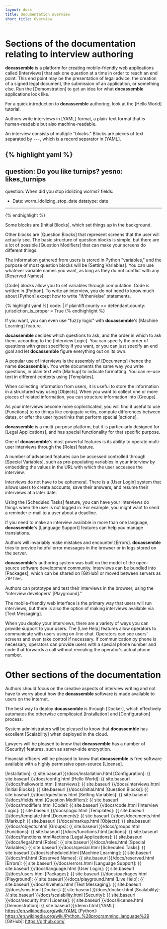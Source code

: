 ```yaml
---
layout: docs
title: Documentation overview
short_title: Overview
---
```


# Sections of the documentation relating to interview authoring

**docassemble** is a platform for creating mobile-friendly web
applications called [Interviews] that ask one question at a time in
order to reach an end point.  This end point may be the presentation
of legal advice, the creation of a signed legal document, the
submission of an application, or something else.  Run the
[Demonstration] to get an idea for what **docassemble** applications
look like.

For a quick introduction to **docassemble** authoring, look at the
[Hello World] tutorial.

Authors write interviews in [YAML] format, a plain-text format that is
human-readable but also machine-readable.

An interview consists of multiple "blocks."  Blocks are pieces of text
separated by `---`, which is a record separator in [YAML].

{% highlight yaml %}
---
question: Do you like turnips?
yesno: likes_turnips
---
question: When did you stop idolizing worms?
fields:
  - Date: worm_idolizing_stop_date
    datatype: date
---
{% endhighlight %}

Some blocks are [Initial Blocks], which set things up in the background.

Other blocks are [Question Blocks] that represent screens that the
user will actually see.  The basic structure of question blocks is
simple, but there are a lot of possible [Question Modifiers] that can
make your screens do different things.

The information gathered from users is stored in Python "variables,"
and the purpose of most question blocks will be [Setting Variables].
You can use whatever variable names you want, as long as they do not
conflict with any [Reserved Names].

[Code] blocks allow you to set variables through computation.  Code is
written in [Python].  To write an interview, you do not need to know
much about [Python] except how to write "if/then/else" statements.

{% highlight yaml %}
code: |
  if plaintiff.county == defendant.county:
    jurisdiction_is_proper = True
{% endhighlight %}

If you want, you can even use "fuzzy logic" with **docassemble**'s
[Machine Learning] feature.

**docassemble** decides which questions to ask, and the order in which
to ask them, according to the [Interview Logic].  You can specify the
order of questions with great specificity if you want, or you can just
specify an end goal and let **docassemble** figure everything out on
its own.

A popular use of interviews is the assembly of [Documents] (hence the
name **docassemble**).  You write documents the same way you write
questions, in plain text with [Markup] to indicate formatting.
You can re-use text in different contexts using [Templates].

When collecting information from users, it is useful to store the
information in a structured way using [Objects].  When you want to
collect one or more pieces of related information, you can structure
information into [Groups].

As your interviews become more sophisticated, you will find it useful
to use [Functions] to do things like conjugate verbs, compute
differences between dates, or offer the user hyperlinks that perform
special [actions].

**docassemble** is a multi-purpose platform, but it is particularly
designed for [Legal Applications], and has special functionality for
that specific purpose.

One of **docassemble**'s most powerful features is its ability to
operate multi-user interviews through the [Roles] feature.

A number of advanced features can be accessed controlled through
[Special Variables], such as pre-populating variables in your
interview by embedding the values in the URL with which the user
accesses the interview.

Interviews do not have to be ephemeral.  There is a [User Login]
system that allows users to create accounts, save their answers, and
resume their interviews at a later date.

Using the [Scheduled Tasks] feature, you can have your interviews do
things when the user is not logged in.  For example, you might want to
send a reminder e-mail to a user about a deadline.

If you need to make an interview available in more than one language,
**docassemble**'s [Language Support] features can help you manage
translations.

Authors will invariably make mistakes and encounter [Errors].
**docassemble** tries to provide helpful error messages in the browser
or in logs stored on the server.

**docassemble**'s authoring system was built on the model of the
open-source software development community.  Interviews can be bundled
into [Packages], which can be shared on [GitHub] or moved between
servers as ZIP files.

Authors can prototype and test their interviews in the browser, using
the "interview developers' [Playground]."

The mobile-friendly web interface is the primary way that users will
run interviews, but there is also the option of making interviews
available via [Text Messaging].

When you deploy your interviews, there are a variety of ways you can
provide support to your users.  The [Live Help] features allow
operators to communicate with users using on-line chat.  Operators can
see users' screens and even take control if necessary.  If
communication by phone is necessary, operators can provide users with
a special phone number and code that forwards a call without revealing
the operator's actual phone number.

# Other sections of the documentation

Authors should focus on the creative aspects of interview writing and
not have to worry about how the **docassemble** software is made
available to users on the internet.

The best way to deploy **docassemble** is through [Docker], which
effectively automates the otherwise complicated [Installation] and
[Configuration] process.

System administrators will be pleased to know that **docassemble** has
excellent [Scalability] when deployed in the cloud.

Lawyers will be pleased to know that **docassemble** has a number of
[Security] features, such as server-side encryption.

Financial officers will be pleased to know that **docassemble** is
free software available with a highly permissive open-source
[License].

[Installation]: {{ site.baseurl }}/docs/installation.html
[Configuration]: {{ site.baseurl }}/docs/config.html
[Hello World]: {{ site.baseurl }}/docs/helloworld.html
[Interviews]: {{ site.baseurl }}/docs/interviews.html
[Initial Blocks]: {{ site.baseurl }}/docs/initial.html
[Question Blocks]: {{ site.baseurl }}/docs/questions.html
[Setting Variables]: {{ site.baseurl }}/docs/fields.html
[Question Modifiers]: {{ site.baseurl }}/docs/modifiers.html
[Code]: {{ site.baseurl }}/docs/code.html
[Interview Logic]: {{ site.baseurl }}/docs/logic.html
[Templates]: {{ site.baseurl }}/docs/template.html
[Documents]: {{ site.baseurl }}/docs/documents.html
[Markup]: {{ site.baseurl }}/docs/markup.html
[Objects]: {{ site.baseurl }}/docs/objects.html
[Groups]: {{ site.baseurl }}/docs/groups.html
[Functions]: {{ site.baseurl }}/docs/functions.html
[actions]: {{ site.baseurl }}/docs/functions.html#actions
[Legal Applications]: {{ site.baseurl }}/docs/legal.html
[Roles]: {{ site.baseurl }}/docs/roles.html
[Special Variables]: {{ site.baseurl }}/docs/special.html
[Scheduled Tasks]: {{ site.baseurl }}/docs/scheduled.html
[Machine Learning]: {{ site.baseurl }}/docs/ml.html
[Reserved Names]: {{ site.baseurl }}/docs/reserved.html
[Errors]: {{ site.baseurl }}/docs/errors.html
[Language Support]: {{ site.baseurl }}/docs/language.html
[User Login]: {{ site.baseurl }}/docs/users.html
[Packages]: {{ site.baseurl }}/docs/packages.html
[Playground]: {{ site.baseurl }}/docs/playground.html
[Live Help]: {{ site.baseurl }}/docs/livehelp.html
[Text Messaging]: {{ site.baseurl }}/docs/sms.html
[Docker]: {{ site.baseurl }}/docs/docker.html
[Scalability]: {{ site.baseurl }}/docs/scalability.html
[Security]: {{ site.baseurl }}/docs/security.html
[License]: {{ site.baseurl }}/docs/license.html
[Demonstration]: {{ site.baseurl }}/demo.html
[YAML]: https://en.wikipedia.org/wiki/YAML
[Python]: https://en.wikipedia.org/wiki/Python_%28programming_language%29
[GitHub]: https://github.com/

